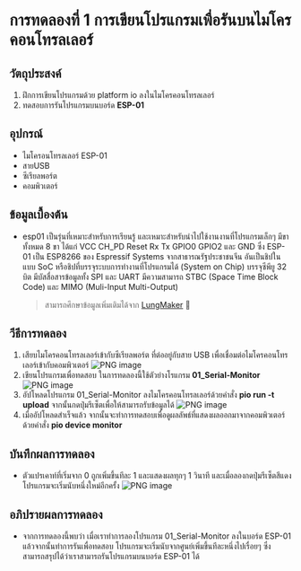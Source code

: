 # การทดลองที่ 1 การเขียนโปรแกรมเพื่อรันบนไมโครคอนโทรลเลอร์

## วัตถุประสงค์
1. ฝึกการเขียนโปรแกรมด้วย platform io ลงในไมโครคอนโทรลเลอร์
2. ทดสอบการรันโปรแกรมบนบอร์ด **ESP-01**

## อุปกรณ์
- ไมโครอนโทรลเลอร์ ESP-01
- สายUSB
- ซีเรียลพอร์ต
- คอมพิวเตอร์

## ข้อมูลเบื้องต้น
- esp01 เป็นรุ่นที่เหมาะสำหรับการเรียนรู้ และเหมาะสำหรับนำไปใช้งานงานที่โปรแกรมเล็กๆ มีขาทั้งหมด 8 ขา ได้แก่ VCC CH_PD Reset Rx Tx GPIO0 GPIO2 และ GND ซึ่ง ESP-01 เป็น ESP8266 ของ Espressif Systems จากสาธารณรัฐประชาชนจีน อันเป็นชิปในแบบ SoC หรือชิปที่บรรจุระบบการทำงานที่โปรแกรมได้ (System on Chip) บรรจุซีพียู 32 บิต มีบัสสื่อสารข้อมูลทั้ง SPI และ UART มีความสามารถ STBC (Space Time Block Code) และ MIMO (Muli-Input Multi-Output) 
  > สามารถศึกษาข้อมูลเพิ่มเติมได้จาก [LungMaker](http://www.lungmaker.com/%E0%B8%A5%E0%B8%87%E0%B9%82%E0%B8%9B%E0%B8%A3%E0%B9%81%E0%B8%81%E0%B8%A3%E0%B8%A1-esp8266-esp-01/) :rocket:

## วีธีการทดลอง
1. เสียบไมโครคอนโทรลเลอร์เข้ากับซีเรียลพอร์ต ที่ต่ออยู่กับสาย USB เพื่อเชื่อมต่อไมโครคอนโทรเลอร์เข้ากับคอมพิวเตอร์ ![PNG image](https://user-images.githubusercontent.com/80879351/112098187-f5046b80-8bd3-11eb-962b-e5a30abcc4bf.png)
2. เขียนโปรแกรมเพื่อทดสอบ ในการทดลองนี้ใช้ตัวย่างโรแกรม **01_Serial-Monitor** ![PNG image](https://user-images.githubusercontent.com/80879351/112098425-59bfc600-8bd4-11eb-85f2-2ba64f5adc6d.png)
3. อัปโหลดโปรแกรม 01_Serial-Monitor ลงไมโครคอนโทรลเลอร์ด้วยคำสั่ง **pio run -t upload** จากนั้นกดปุ่มรีเซ็ตเพื่อให้สามารถรับข้อมูลได้ ![PNG image](https://user-images.githubusercontent.com/80879351/112098851-0d28ba80-8bd5-11eb-8e40-b03091a84a88.png)
4. เมื่ออัปโหลดสำเร็จแล้ว จากนั้นจะทำการทดสอบเพื่อดูผลลัพธ์ที่แสดงผลออกมาจากคอมพิวเตอร์ด้วยคำสั่ง **pio device monitor**

## บันทึกผลการทดลอง
- ตัวแปรเคาท์ที่เริ่มจาก 0 ถูกเพิ่มขึ้นทีละ 1 และแสดงผลทุกๆ 1 วินาที และเมื่อลองกดปุ่มรีเซ็ตสีแดง โปรแกรมจะเริ่มนับหนึ่งใหม่อีกครั้ง ![PNG image](https://user-images.githubusercontent.com/80879351/112099518-4150ab00-8bd6-11eb-8c30-399f2bf030cd.png)

## อภิปรายผลการทดลอง
- จากการทดลองนี้พบว่า เมื่อเราทำการลองโปรแกรม 01_Serial-Monitor ลงในบอร์ด ESP-01 แล้วจากนั้นทำการรันเพื่อทดสอบ โปรแกรมจะเริ่มนับจากศูนย์เพิ่มขึ้นทีละหนึ่งไปเรื่อยๆ ซึ่งสามารถสรุปได้ว่าเราสามารถรันโปรแกรมบนบอร์ด ESP-01 ได้
